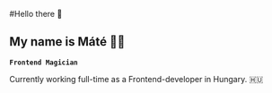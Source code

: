 #Hello there :wave:
## My name is Máté :technologist:

**`Frontend Magician`**

Currently working full-time as a Frontend-developer in Hungary. :hungary:
